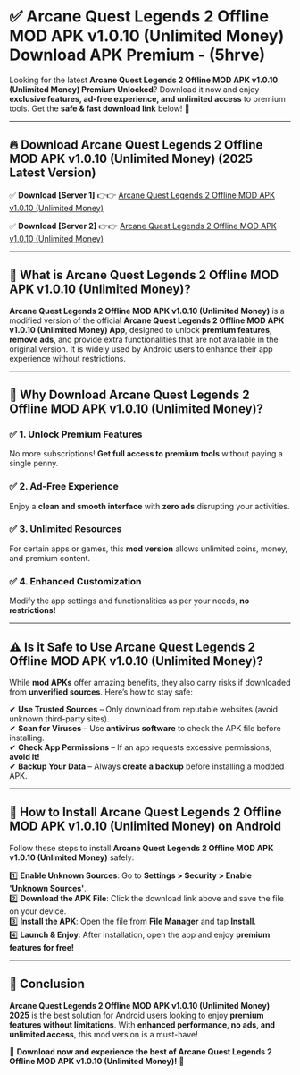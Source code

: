 
# ✅ Arcane Quest Legends 2 Offline MOD APK v1.0.10 (Unlimited Money) Download APK Premium -  (5hrve) 

Looking for the latest **Arcane Quest Legends 2 Offline MOD APK v1.0.10 (Unlimited Money) Premium Unlocked**? Download it now and enjoy **exclusive features, ad-free experience, and unlimited access** to premium tools. Get the **safe & fast download link** below! 🚀

---

## 🔥 Download Arcane Quest Legends 2 Offline MOD APK v1.0.10 (Unlimited Money) (2025 Latest Version)

✅ **Download [Server 1]** 👉👉 [Arcane Quest Legends 2 Offline MOD APK v1.0.10 (Unlimited Money) ](https://apkcomod.com?title=Arcane_Quest_Legends_2_Offline_MOD_APK_v1.0.10_(Unlimited_Money))  

✅ **Download [Server 2]** 👉👉 [Arcane Quest Legends 2 Offline MOD APK v1.0.10 (Unlimited Money) ](https://apkcomod.com?title=Arcane_Quest_Legends_2_Offline_MOD_APK_v1.0.10_(Unlimited_Money))  


---

## 📌 What is Arcane Quest Legends 2 Offline MOD APK v1.0.10 (Unlimited Money)?

**Arcane Quest Legends 2 Offline MOD APK v1.0.10 (Unlimited Money)** is a modified version of the official **Arcane Quest Legends 2 Offline MOD APK v1.0.10 (Unlimited Money) App**, designed to unlock **premium features**, **remove ads**, and provide extra functionalities that are not available in the original version. It is widely used by Android users to enhance their app experience without restrictions.

---

## 🌟 Why Download Arcane Quest Legends 2 Offline MOD APK v1.0.10 (Unlimited Money)?

### ✅ 1. Unlock Premium Features
No more subscriptions! **Get full access to premium tools** without paying a single penny.

### ✅ 2. Ad-Free Experience
Enjoy a **clean and smooth interface** with **zero ads** disrupting your activities.

### ✅ 3. Unlimited Resources
For certain apps or games, this **mod version** allows unlimited coins, money, and premium content.

### ✅ 4. Enhanced Customization
Modify the app settings and functionalities as per your needs, **no restrictions!**

---

## ⚠️ Is it Safe to Use Arcane Quest Legends 2 Offline MOD APK v1.0.10 (Unlimited Money)?

While **mod APKs** offer amazing benefits, they also carry risks if downloaded from **unverified sources**. Here’s how to stay safe:

✔ **Use Trusted Sources** – Only download from reputable websites (avoid unknown third-party sites).  
✔ **Scan for Viruses** – Use **antivirus software** to check the APK file before installing.  
✔ **Check App Permissions** – If an app requests excessive permissions, **avoid it!**  
✔ **Backup Your Data** – Always **create a backup** before installing a modded APK.

---

## 📲 How to Install Arcane Quest Legends 2 Offline MOD APK v1.0.10 (Unlimited Money) on Android

Follow these steps to install **Arcane Quest Legends 2 Offline MOD APK v1.0.10 (Unlimited Money)** safely:

1️⃣ **Enable Unknown Sources**: Go to **Settings > Security > Enable 'Unknown Sources'**.  
2️⃣ **Download the APK File**: Click the download link above and save the file on your device.  
3️⃣ **Install the APK**: Open the file from **File Manager** and tap **Install**.  
4️⃣ **Launch & Enjoy**: After installation, open the app and enjoy **premium features for free!**

---

## 🚀 Conclusion

**Arcane Quest Legends 2 Offline MOD APK v1.0.10 (Unlimited Money) 2025** is the best solution for Android users looking to enjoy **premium features without limitations**. With **enhanced performance, no ads, and unlimited access**, this mod version is a must-have!

🔻 **Download now and experience the best of Arcane Quest Legends 2 Offline MOD APK v1.0.10 (Unlimited Money)!** 🔻

